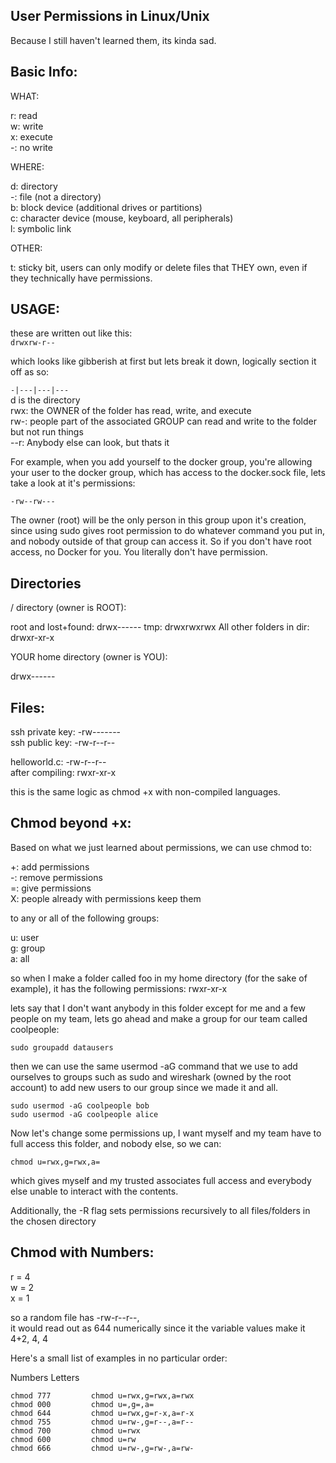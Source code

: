 User Permissions in Linux/Unix
------------------------------
Because I still haven't learned them, its kinda sad.

Basic Info:
----------
WHAT: 

r: read  
w: write  
x: execute  
-: no write  


WHERE: 

d: directory  
-: file (not a directory)  
b: block device (additional drives or partitions)  
c: character device (mouse, keyboard, all peripherals)  
l: symbolic link  


OTHER: 

t: sticky bit, users can only modify or delete files that THEY own, even if they technically have permissions.

USAGE:
-----
these are written out like this:  
```drwxrw-r--```

which looks like gibberish at first but lets break it down, logically section it off as so: 

```-|---|---|---```  
d is the directory   
  rwx: the OWNER of the folder has read, write, and execute  
      rw-: people part of the associated GROUP can read and write to the folder but not run things  
          --r: Anybody else can look, but thats it  


For example, when you add yourself to the docker group, you're allowing your user to the docker group, which has access to the docker.sock file, lets take a look at it's permissions:

```
-rw--rw---
```
The owner (root) will be the only person in this group upon it's creation, since using sudo gives root permission to do whatever command you put in, and nobody outside of that group can access it. So if you don't have root access, no Docker for you. You literally don't have permission. 

Directories
-----------
/ directory (owner is ROOT):

root and lost+found: drwx------ 
tmp: drwxrwxrwx 
All other folders in dir: drwxr-xr-x 


YOUR home directory (owner is YOU):

drwx------


Files:
------
ssh private key: -rw-------   
ssh public key: -rw-r--r--

helloworld.c: -rw-r--r--  
after compiling: rwxr-xr-x  

this is the same logic as chmod +x with non-compiled languages.  


Chmod beyond +x:
---------------
Based on what we just learned about permissions, we can use chmod to:

+: add permissions   
-: remove permissions  
=: give permissions  
X: people already with permissions keep them  

to any or all of the following groups:

u: user  
g: group    
a: all  

so when I make a folder called foo in my home directory (for the sake of example), it has the following permissions: rwxr-xr-x 

lets say that I don't want anybody in this folder except for me and a few people on my team, lets go ahead and make a group for our team called coolpeople:

```sudo groupadd datausers```

then we can use the same usermod -aG command that we use to add ourselves to groups such as sudo and wireshark (owned by the root account) to add new users to our group since we made it and all.
```
sudo usermod -aG coolpeople bob
sudo usermod -aG coolpeople alice
```
Now let's change some permissions up, I want myself and my team have to full access this folder, and nobody else, so we can:

```
chmod u=rwx,g=rwx,a=
```

which gives myself and my trusted associates full access and everybody else unable to interact with the contents.


Additionally, the -R flag sets permissions recursively to all files/folders in the chosen directory 

Chmod with Numbers:
------------------
r = 4  
w = 2  
x = 1  

so a random file has -rw-r--r--,  
it would read out as 644 numerically since it the variable values make it 4+2, 4, 4  


Here's a small list of examples in no particular order:  

Numbers           Letters         
```
chmod 777         chmod u=rwx,g=rwx,a=rwx
chmod 000         chmod u=,g=,a=
chmod 644         chmod u=rwx,g=r-x,a=r-x
chmod 755         chmod u=rw-,g=r--,a=r--
chmod 700         chmod u=rwx
chmod 600         chmod u=rw
chmod 666         chmod u=rw-,g=rw-,a=rw-
```

